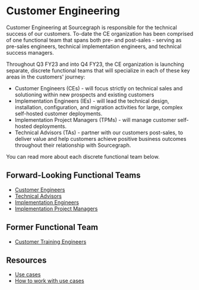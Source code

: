 # Customer Engineering

Customer Engineering at Sourcegraph is responsible for the technical success of our customers. To-date the CE organization has been comprised of one functional team that spans both pre- and post-sales - serving as pre-sales engineers, technical implementation engineers, and technical success managers. 

Throughout Q3 FY23 and into Q4 FY23, the CE organization is launching separate, discrete functional teams that will specialize in each of these key areas in the customers' journey:

- Customer Engineers (CEs) - will focus strictly on technical sales and solutioning within new prospects and existing customers
- Implementation Engineers (IEs) - will lead the technical design, installation, configuration, and migration activities for large, complex self-hosted customer deployments.
- Implementation Project Managers (TPMs) - will manage customer self-hosted deployments.
- Technical Advisors (TAs) - partner with our customers post-sales, to deliver value and help customers achieve positive business outcomes throughout their relationship with Sourcegraph.

You can read more about each discrete functional team below.

## Forward-Looking Functional Teams

- [Customer Engineers](ce.md)
- [Technical Advisors](ta/index.md)
- [Implementation Engineers](ie/index.md)
- [Implementation Project Managers](tpm/index.md)

## Former Functional Team

- [Customer Training Engineers](cte/index.md)

## Resources

- [Use cases](../../../strategy-goals/strategy/index.md#use-cases)
- [How to work with use cases](../../../strategy-goals/strategy/working-with-use-cases.md)
